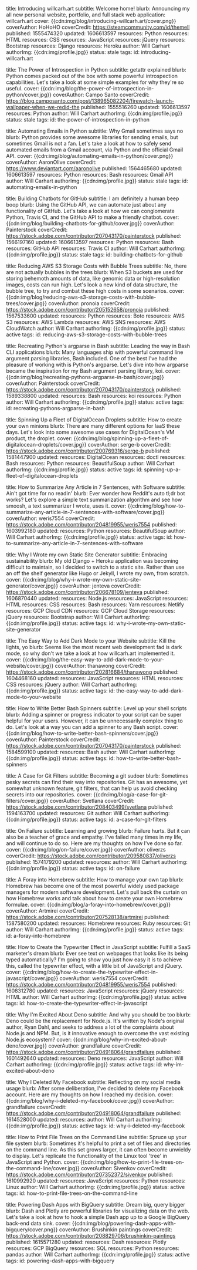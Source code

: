 title: Introducing willcarh.art
subtitle: Welcome home!
blurb: Announcing my all new personal website, portfolio, and full stack web application: willcarh.art
cover: {{cdn:img/blog/introducing-willcarh.art/cover.png}}
coverAuthor: HoHoHO
coverCredit: https://steamcommunity.com/id/themell
published: 1555474320
updated: 1606613597
resources: Python
resources: HTML
resources: CSS
resources: JavaScript
resources: jQuery
resources: Bootstrap
resources: Django
resources: Heroku
author: Will Carhart
authorImg: {{cdn:img/profile.jpg}}
status: stale
tags:
id: introducing-willcarh.art

title: The Power of Introspection in Python
subtitle: getattr explained
blurb: Python comes packed out of the box with some powerful introspection capabilities. Let's take a look at some simple examples for why they're so useful.
cover: {{cdn:img/blog/the-power-of-introspection-in-python/cover.jpg}}
coverAuthor: Campo Santo
coverCredit: https://blog.camposanto.com/post/138965082204/firewatch-launch-wallpaper-when-we-redid-the
published: 1555516260
updated: 1606613597
resources: Python
author: Will Carhart
authorImg: {{cdn:img/profile.jpg}}
status: stale
tags:
id: the-power-of-introspection-in-python

title: Automating Emails in Python
subtitle: Why Gmail sometimes says no
blurb: Python provides some awesome libraries for sending emails, but sometimes Gmail is not a fan. Let's take a look at how to safely send automated emails from a Gmail account, via Python and the official Gmail API.
cover: {{cdn:img/blog/automating-emails-in-python/cover.png}}
coverAuthor: AaronOlive
coverCredit: https://www.deviantart.com/aaronolive
published: 1564465680
updated: 1606613597
resources: Python
resources: Bash
resources: Gmail API
author: Will Carhart
authorImg: {{cdn:img/profile.jpg}}
status: stale
tags:
id: automating-emails-in-python

title: Building Chatbots for GitHub
subtitle: I am definitely a human beep boop
blurb: Using the GitHub API, we can automate just about any functionality of GitHub. Let's take a look at how we can conglomerate Python, Travis CI, and the GitHub API to make a friendly chatbot.
cover: {{cdn:img/blog/building-chatbots-for-github/cover.jpg}}
coverAuthor: Painterstock
coverCredit: https://stock.adobe.com/contributor/207043170/painterstock
published: 1566197160
updated: 1606613597
resources: Python
resources: Bash
resources: GitHub API
resources: Travis CI
author: Will Carhart
authorImg: {{cdn:img/profile.jpg}}
status: stale
tags:
id: building-chatbots-for-github

title: Reducing AWS S3 Storage Costs with Bubble Trees
subtitle: No, there are not actually bubbles in the trees
blurb: When S3 buckets are used for storing behemoth amounts of data, like genomic data or high-resolution images, costs can run high. Let's look a new kind of data structure, the bubble tree, to try and combat these high costs in some scenarios. 
cover: {{cdn:img/blog/reducing-aws-s3-storage-costs-with-bubble-trees/cover.jpg}}
coverAuthor: pronoia
coverCredit: https://stock.adobe.com/contributor/205152658/pronoia
published: 1567533600
updated:
resources: Python
resources: Boto
resources: AWS S3
resources: AWS Lambda
resources: AWS SNS
resources: AWS CloudWatch
author: Will Carhart
authorImg: {{cdn:img/profile.jpg}}
status: active
tags:
id: reducing-aws-s3-storage-costs-with-bubble-trees

title: Recreating Python's argparse in Bash
subtitle: Leading the way in Bash CLI applications
blurb: Many languages ship with powerful command line argument parsing libraries, Bash included. One of the best I've had the pleasure of working with is Python's argparse. Let's dive into how argparse became the inspiration for my Bash argument parsing library, koi.
cover: {{cdn:img/blog/recreating-pythons-argparse-in-bash/cover.jpg}}
coverAuthor: Painterstock
coverCredit: https://stock.adobe.com/contributor/207043170/painterstock
published: 1589338800
updated:
resources: Bash
resources: koi
resources: Python
author: Will Carhart
authorImg: {{cdn:img/profile.jpg}}
status: active
tags:
id: recreating-pythons-argparse-in-bash

title: Spinning Up a Fleet of DigitalOcean Droplets
subtitle: How to create your own minions
blurb: There are many different options for IaaS these days. Let's look into some awesome use cases for DigitalOcean's VM product, the droplet.
cover: {{cdn:img/blog/spinning-up-a-fleet-of-digitalocean-droplets/cover.jpg}}
coverAuthor: serge-b
coverCredit: https://stock.adobe.com/contributor/200769316/serge-b
published: 1581447900
updated:
resources: DigitalOcean
resources: doctl
resources: Bash
resources: Python
resources: BeautifulSoup
author: Will Carhart
authorImg: {{cdn:img/profile.jpg}}
status: active
tags:
id: spinning-up-a-fleet-of-digitalocean-droplets

title: How to Summarize Any Article in 7 Sentences, with Software
subtitle: Ain't got time for no readin'
blurb: Ever wonder how Reddit's auto tl;dr bot works? Let's explore a simple text summarization algorithm and see how smoosh, a text summarizer I wrote, uses it.
cover: {{cdn:img/blog/how-to-summarize-any-article-in-7-sentences-with-software/cover.jpg}}
coverAuthor: weris7554
coverCredit: https://stock.adobe.com/contributor/204819955/weris7554
published: 1603992180
updated: 
resources: Python
resources: BeautifulSoup
author: Will Carhart
authorImg: {{cdn:img/profile.jpg}}
status: active
tags:
id: how-to-summarize-any-article-in-7-sentences-with-software

title: Why I Wrote my own Static Site Generator
subtitle: Embracing sustainability
blurb: My old Django + Heroku application was becoming difficult to maintain, so I decided to switch to a static site. Rather than use an off the shelf generator like Hugo or Jekyll, I wrote my own, from scratch.
cover: {{cdn:img/blog/why-i-wrote-my-own-static-site-generator/cover.jpg}}
coverAuthor: jenteva
coverCredit: https://stock.adobe.com/contributor/206678109/jenteva
published: 1606870440
updated:
resources: Node.js
resources: JavaScript
resources: HTML
resources: CSS
resources: Bash
resources: Yarn
resources: Netlify
resources: GCP Cloud CDN
resources: GCP Cloud Storage
resources: jQuery
resources: Bootstrap
author: Will Carhart
authorImg: {{cdn:img/profile.jpg}}
status: active
tags:
id: why-i-wrote-my-own-static-site-generator

title: The Easy Way to Add Dark Mode to your Website
subtitle: Kill the lights, yo
blurb: Seems like the most recent web development fad is dark mode, so why don't we take a look at how willcarh.art implemented it.
cover: {{cdn:img/blog/the-easy-way-to-add-dark-mode-to-your-website/cover.jpg}}
coverAuthor: thanawong
coverCredit: https://stock.adobe.com/contributor/202816684/thanawong
published: 1604468160
updated:
resources: JavaScript
resources: HTML
resources: CSS
resources: jQuery
author: Will Carhart
authorImg: {{cdn:img/profile.jpg}}
status: active
tags:
id: the-easy-way-to-add-dark-mode-to-your-website

title: How to Write Better Bash Spinners
subtitle: Level up your shell scripts
blurb: Adding a spinner or progress indicator to your script can be super helpful for your users. However, it can be unnecessarily complex thing to do. Let's look at a way you can add a spinner to any Bash script.
cover: {{cdn:img/blog/how-to-write-better-bash-spinners/cover.jpg}}
coverAuthor: Painterstock
coverCredit: https://stock.adobe.com/contributor/207043170/painterstock
published: 1584599100
updated: 
resources: Bash
author: Will Carhart
authorImg: {{cdn:img/profile.jpg}}
status: active
tags:
id: how-to-write-better-bash-spinners

title: A Case for Git Filters
subtitle: Becoming a git sudoer
blurb: Sometimes pesky secrets can find their way into repositories. Git has an awesome, yet somewhat unknown feature, git filters, that can help us avoid checking secrets into our repositories.
cover: {{cdn:img/blog/a-case-for-git-filters/cover.jpg}}
coverAuthor: Svetlana
coverCredit: https://stock.adobe.com/contributor/208403499/svetlana
published: 1594163700
updated: 
resources: Git
author: Will Carhart
authorImg: {{cdn:img/profile.jpg}}
status: active
tags:
id: a-case-for-git-filters

title: On Failure
subtitle: Learning and growing
blurb: Failure hurts. But it can also be a teacher of grace and empathy. I've failed many times in my life, and will continue to do so. Here are my thoughts on how I've done so far.
cover: {{cdn:img/blog/on-failure/cover.jpg}}
coverAuthor: oliverzs
coverCredit: https://stock.adobe.com/contributor/209580837/oliverzs
published: 1574179200
updated:
resources:
author: Will Carhart
authorImg: {{cdn:img/profile.jpg}}
status: active
tags:
id: on-failure

title: A Foray into Homebrew
subtitle: How to manage your own tap
blurb: Homebrew has become one of the most powerful widely used package managers for modern software development. Let's pull back the curtain on how Homebrew works and talk about how to create your own Homebrew formulae.
cover: {{cdn:img/blog/a-foray-into-homebrew/cover.jpg}}
coverAuthor: Artmirei
coverCredit: https://stock.adobe.com/contributor/207528138/artmirei
published: 1587580200
updated:
resources: Homebrew
resources: Ruby
resources: Git
author: Will Carhart
authorImg: {{cdn:img/profile.jpg}}
status: active
tags:
id: a-foray-into-homebrew

title: How to Create the Typewriter Effect in JavaScript
subtitle: Fulfill a SaaS marketer's dream
blurb: Ever see text on webpages that looks like its being typed automatically? I'm going to show you just how easy it is to achieve this, called the typewriter effect, with a little bit of JavaScript and jQuery.
cover: {{cdn:img/blog/how-to-create-the-typewriter-effect-in-javascript/cover.jpg}}
coverAuthor: weris7554
coverCredit: https://stock.adobe.com/contributor/204819955/weris7554
published: 1608312780
updated:
resources: JavaScript
resources: jQuery
resources: HTML
author: Will Carhart
authorImg: {{cdn:img/profile.jpg}}
status: active
tags:
id: how-to-create-the-typewriter-effect-in-javascript

title: Why I'm Excited About Deno
subtitle: And why you should be too
blurb: Deno could be the replacement for Node.js. It's written by Node's original author, Ryan Dahl, and seeks to address a lot of the complaints about Node.js and NPM. But, is it innovative enough to overcome the vast existing Node.js ecosystem?
cover: {{cdn:img/blog/why-im-excited-about-deno/cover.jpg}}
coverAuthor: grandfailure
coverCredit: https://stock.adobe.com/contributor/204918064/grandfailure
published: 1601492640
updated:
resources: Deno
resources: JavaScript
author: Will Carhart
authorImg: {{cdn:img/profile.jpg}}
status: active
tags:
id: why-im-excited-about-deno

title: Why I Deleted My Facebook
subtitle: Reflecting on my social media usage
blurb: After some deliberation, I've decided to delete my Facebook account. Here are my thoughts on how I reached my decision.
cover: {{cdn:img/blog/why-i-deleted-my-facebook/cover.jpg}}
coverAuthor: grandfailure
coverCredit: https://stock.adobe.com/contributor/204918064/grandfailure
published: 1614528000
updated:
resources: 
author: Will Carhart
authorImg: {{cdn:img/profile.jpg}}
status: active
tags:
id: why-i-deleted-my-facebook

title: How to Print File Trees on the Command Line
subtitle: Spruce up your file system
blurb: Sometimes it's helpful to print a set of files and directories on the command line. As this set grows larger, it can often become unwieldy to display. Let's replicate the functionality of the Linux tool 'tree' in JavaScript and Python.
cover: {{cdn:img/blog/how-to-print-file-trees-on-the-command-line/cover.jpg}}
coverAuthor: Sivenkov
coverCredit: https://stock.adobe.com/contributor/207352372/sivenkov
published: 1610992920
updated:
resources: JavaScript
resources: Python
resources: Linux
author: Will Carhart
authorImg: {{cdn:img/profile.jpg}}
status: active
tags:
id: how-to-print-file-trees-on-the-command-line

title: Powering Dash Apps with BigQuery
subtitle: Dream big, query bigger
blurb: Dash and Plotly are powerful libraries for visualizing data on the web. Let's take a look at how to hook a simple Dash app up to a Google BigQuery back-end data sink.
cover: {{cdn:img/blog/powering-dash-apps-with-bigquery/cover.png}}
coverAuthor: Brushinkin paintings
coverCredit: https://stock.adobe.com/contributor/208829706/brushinkin-paintings
published: 1615571280
updated:
resources: Dash
resources: Plotly
resources: GCP BigQuery
resources: SQL
resources: Python
resources: pandas
author: Will Carhart
authorImg: {{cdn:img/profile.jpg}}
status: active
tags:
id: powering-dash-apps-with-bigquery

